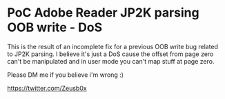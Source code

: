 # PoC Adobe Reader JP2K parsing OOB write - DoS

This is the result of an incomplete fix for a previous OOB write bug related to JP2K parsing. I believe it's just a DoS cause the offset from page zero can't be manipulated and in user mode you can't map stuff at page zero. 

Please DM me if you believe i'm wrong :)

https://twitter.com/Zeusb0x
